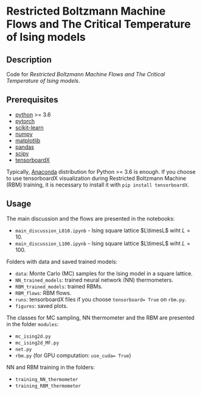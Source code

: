 # Restricted Boltzmann Machine Flows and The Critical Temperature of Ising models

## Description

Code for *Restricted Boltzmann Machine Flows and The Critical Temperature of Ising models*.

## Prerequisites
- [python](https://www.python.org/) >= 3.6
- [pytorch](https://pytorch.org/)
- [scikit-learn](https://scikit-learn.org/stable/)
- [numpy](https://www.numpy.org/)
- [matplotlib](https://matplotlib.org/)
- [pandas](https://pandas.pydata.org/)
- [scipy](https://www.scipy.org/)
- [tensorboardX](https://pypi.org/project/tensorboardX/) 

Typically, [Anaconda](https://www.anaconda.com/distribution/) distribution for Python >= 3.6 is enough. If you choose to use tensorboardX
visualization during Restricted Boltzmann Machine (RBM) training, it is necessary to install it with `pip install tensorboardX`.

## Usage

The main discussion and the flows are presented in the notebooks:

- `main_discussion_L010.ipynb` - Ising square lattice $L\timesL$ wiht $L=10$.
- `main_discussion_L100.ipynb` - Ising square lattice $L\timesL$ wiht $L=100$.

Folders with data and saved trained models:

- `data`: Monte Carlo (MC) samples for the Ising model in a square lattice.
- `NN_trained_models`: trained neural network (NN) thermometers.
- `RBM_trained_models`: trained RBMs.
- `RBM_flows`: RBM flows. 
- `runs`: tensorboardX files if you choose `tensorboard= True` on `rbm.py`.
- `figures`: saved plots.

The classes for MC sampling, NN thermometer and the RBM are presented in the folder `modules`:

- `mc_ising2d.py` 
- `mc_ising2d_MF.py`
- `net.py` 
- `rbm.py` (for GPU computation: `use_cuda= True`)

NN and RBM training in the folders:

- `training_NN_thermometer`
- `training_RBM_thermometer`